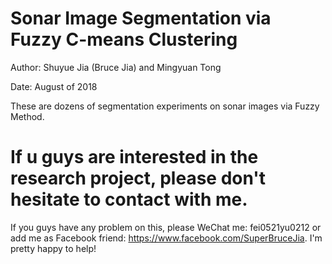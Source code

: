 # Sonar Image Segmentation via Fuzzy C-means Clustering

Author: Shuyue Jia (Bruce Jia) and Mingyuan Tong

Date: August of 2018

These are dozens of segmentation experiments on sonar images via Fuzzy Method.

# If u guys are interested in the research project, please don't hesitate to contact with me.

If you guys have any problem on this, please WeChat me: fei0521yu0212 or add me as Facebook friend: https://www.facebook.com/SuperBruceJia. I'm pretty happy to help!

